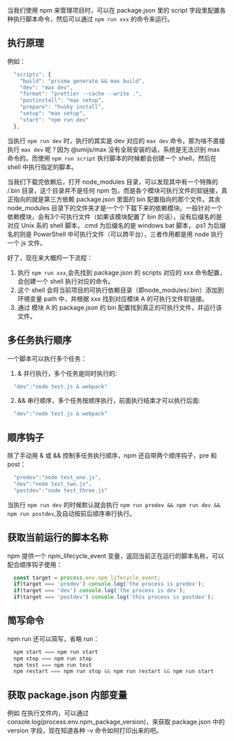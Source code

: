 <!-- category: "包管理工具"
labels: "npm"
createdAt: 2023-04-10T20:11:21.107+00:00 -->

当我们使用 npm 来管理项目时，可以在 package.json 里的 script 字段里配置各种执行脚本命令，然后可以通过 `npm run xxx` 的命令来运行。
## 执行原理

例如：
```ts
  "scripts": {
    "build": "prisma generate && max build",
    "dev": "max dev",
    "format": "prettier --cache --write .",
    "postinstall": "max setup",
    "prepare": "husky install",
    "setup": "max setup",
    "start": "npm run dev"
  },
```
当执行 `npm run dev` 时，执行的其实是 dev 对应的 `max dev` 命令，那为啥不直接执行 `max dev` 呢？因为 @umijs/max 没有全局安装的话，系统是无法识别 max
命令的。而使用 `npm run script` 执行脚本的时候都会创建一个 shell，然后在 shell 中执行指定的脚本。

当我们下载完依赖后，打开 node_modules 目录，可以发现其中有一个特殊的 /.bin 目录，这个目录并不是任何 npm 包，而是各个模块可执行文件的软链接，真正指向的就是第三方依赖 package.json 里面的 bin 配置指向的那个文件。其余 node_modules 目录下的文件夹才是一个个下载下来的依赖模块。一般针对一个依赖模块，会有3个可执行文件（如果该模块配置了 bin 的话），没有后缀名的是对应 Unix 系的 shell 脚本，.cmd 为后缀名的是 windows bat 脚本，.ps1 为后缀名的则是 PowerShell 中可执行文件（可以跨平台），三者作用都是用 node 执行一个 js 文件。

好了，现在来大概捋一下流程：
1. 执行 `npm run xxx`,会先找到 package.json 的 scripts 对应的 xxx 命令配置，会创建一个 shell 执行对应的命令。
2. 这个 shell 会将当前项目的可执行依赖目录（即node_modules/.bin）添加到环境变量 path 中，并根据 xxx 找到对应模块 A 的可执行文件软链接。
3. 通过 模块 A 的 package.json 的 bin 配置找到真正的可执行文件，并运行该文件。

## 多任务执行顺序
一个脚本可以执行多个任务：
1. & 并行执行，多个任务是同时执行的:
  ```ts
    "dev":"node test.js & webpack"
  ```
2. && 串行顺序，多个任务按顺序执行，前面执行结束才可以执行后面:
  ```ts
    "dev":"node test.js & webpack"
  ```

## 顺序钩子
除了手动用 & 或 && 控制多任务执行顺序，npm 还自带两个顺序钩子，pre 和 post：
```ts
  "predev":"node test_one.js",
  "dev":"node test_two.js",
  "postdev":"node test_three.js"
```
当执行 `npm run dev` 的时候默认就会执行 `npm run predev && npm run dev && npm run postdev`,及自动按前后顺序串行执行。

## 获取当前运行的脚本名称
npm 提供一个 npm_lifecycle_event 变量，返回当前正在运行的脚本名称，可以配合顺序钩子使用：
```ts
  const target = process.env.npm_lifecycle_event;
  if(target === 'predev') console.log('the process is predev');  
  if(target === 'dev') console.log('the process is dev');
  if(target === 'postdev') console.log('this process is postdev');
```

## 简写命令
npm run 还可以简写，省略 run：
```ts
  npm start === npm run start
  npm stop === npm run stop
  npm test === npm run test
  npm restart === npm run stop && npm run restart && npm run start
```
## 获取 package.json 内部变量
例如 在执行文件内，可以通过 console.log(process.env.npm_package_version)，来获取 package.json 中的 version 字段，现在知道各种 -v 命令如何打印出来的吧。